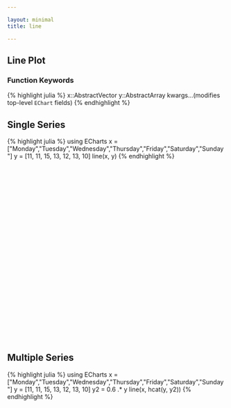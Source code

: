 ```yaml
---

layout: minimal
title: line

---
```


## Line Plot

### Function Keywords
{% highlight julia %}
x::AbstractVector
y::AbstractArray
kwargs...(modifies top-level `EChart` fields)
{% endhighlight %}

## Single Series
{% highlight julia %}
using ECharts
x = ["Monday","Tuesday","Wednesday","Thursday","Friday","Saturday","Sunday"]
y = [11, 11, 15, 13, 12, 13, 10]
line(x, y)
{% endhighlight %}

<div id="lineplot" style="height:400px;width:800px;"></div>
<script type="text/javascript">
    // Initialize after dom ready
    var myChart = echarts.init(document.getElementById("lineplot"));

    // Load data into the ECharts instance
    myChart.setOption({"xAxis":[{"show":true,"data":["Monday","Tuesday","Wednesday","Thursday","Friday","Saturday","Sunday"],"type":"category"}],"yAxis":[{"show":true,"type":"value"}],"toolbox":{"itemGap":15,"show":false,"x":"right","feature":{},"orient":"vertical","y":"center"},"title":{},"series":[{"data":[11,11,15,13,12,13,10],"smooth":false,"type":"line"}],"backgroundColor":"rgba(0,0,0,0)"});
</script>

## Multiple Series
{% highlight julia %}
using ECharts
x = ["Monday","Tuesday","Wednesday","Thursday","Friday","Saturday","Sunday"]
y = [11, 11, 15, 13, 12, 13, 10]
y2 = 0.6 .* y
line(x, hcat(y, y2))
{% endhighlight %}

<div id="lineplot2" style="height:400px;width:800px;"></div>
<script type="text/javascript">
    // Initialize after dom ready
    var myChart = echarts.init(document.getElementById("lineplot2"));

    // Load data into the ECharts instance
    myChart.setOption({"xAxis":[{"scale":false,"gridIndex":0,"splitNumber":5,"minInterval":0,"silent":true,"data":["Monday","Tuesday","Wednesday","Thursday","Friday","Saturday","Sunday"],"inverse":false,"type":"category","nameLocation":"start","nameGap":15}],"yAxis":[{"scale":false,"gridIndex":0,"splitNumber":5,"minInterval":0,"silent":true,"inverse":false,"type":"value","nameLocation":"start","nameGap":15}],"toolbox":{"feature":{},"itemSize":15,"orient":"vertical","height":"auto","zlevel":0,"z":2,"itemGap":10,"right":"auto","top":"center","width":"auto","show":false,"showTitle":true},"title":{"left":"left","borderColor":"transparent","bottom":"auto","padding":5,"zlevel":0,"borderWidth":1,"target":"blank","z":2,"itemGap":5,"backgroundColor":"transparent","shadowOffsetY":0,"shadowOffsetX":0,"right":"auto","top":"auto","subtarget":"blank","show":true},"series":[{"data":[11.0,11.0,15.0,13.0,12.0,13.0,10.0],"smooth":false,"minSize":"0%","type":"line","maxSize":"100%"},{"data":[6.6,6.6,9.0,7.8,7.199999999999999,7.8,6.0],"smooth":false,"minSize":"0%","type":"line","maxSize":"100%"}]});
</script>
